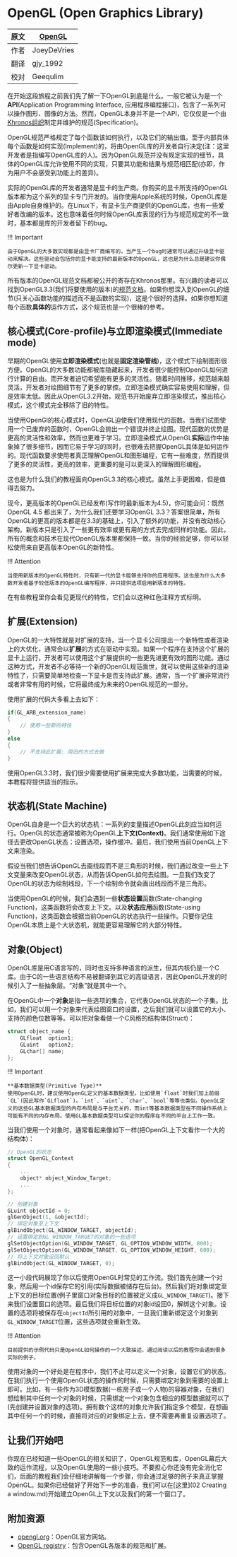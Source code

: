 # OpenGL (Open Graphics Library)

原文     | [OpenGL](http://learnopengl.com/#!Getting-started/OpenGL)
      ---|---
作者     | JoeyDeVries
翻译     | gjy_1992
校对     | Geequlim


在开始这段旅程之前我们先了解一下OpenGL到底是什么。一般它被认为是一个**API**(Application Programming Interface, 应用程序编程接口)，包含了一系列可以操作图形、图像的方法。然而，OpenGL本身并不是一个API，它仅仅是一个由[Khronos组织](http://www.khronos.org/)制定并维护的规范(Specification)。

OpenGL规范严格规定了每个函数该如何执行，以及它们的输出值。至于内部具体每个函数是如何实现(Implement)的，将由OpenGL库的开发者自行决定(注：这里开发者是指编写OpenGL库的人)。因为OpenGL规范并没有规定实现的细节，具体的OpenGL库允许使用不同的实现，只要其功能和结果与规范相匹配(亦即，作为用户不会感受到功能上的差异)。

实际的OpenGL库的开发者通常是显卡的生产商。你购买的显卡所支持的OpenGL版本都为这个系列的显卡专门开发的。当你使用Apple系统的时候，OpenGL库是由Apple自身维护的。在Linux下，有显卡生产商提供的OpenGL库，也有一些爱好者改编的版本。这也意味着任何时候OpenGL库表现的行为与规范规定的不一致时，基本都是库的开发者留下的bug。


!!! Important

	由于OpenGL的大多数实现都是由显卡厂商编写的，当产生一个bug时通常可以通过升级显卡驱动来解决。这些驱动会包括你的显卡能支持的最新版本的OpenGL，这也是为什么总是建议你偶尔更新一下显卡驱动。


所有版本的OpenGL规范文档都被公开的寄存在Khronos那里。有兴趣的读者可以找到OpenGL3.3(我们将要使用的版本)的[规范文档](https://www.opengl.org/registry/doc/glspec33.core.20100311.withchanges.pdf)。如果你想深入到OpenGL的细节(只关心函数功能的描述而不是函数的实现)，这是个很好的选择。如果你想知道每个函数**具体的**运作方式，这个规范也是一个很棒的参考。

## 核心模式(Core-profile)与立即渲染模式(Immediate mode)

早期的OpenGL使用**立即渲染模式**(也就是**固定渲染管线**)，这个模式下绘制图形很方便。OpenGL的大多数功能都被库隐藏起来，开发者很少能控制OpenGL如何进行计算的自由。而开发者迫切希望能有更多的灵活性。随着时间推移，规范越来越灵活，开发者对绘图细节有了更多的掌控。立即渲染模式确实容易使用和理解，但是效率太低。因此从OpenGL3.2开始，规范书开始废弃立即渲染模式，推出核心模式，这个模式完全移除了旧的特性。

当使用OpenGl的核心模式时，OpenGL迫使我们使用现代的函数。当我们试图使用一个已废弃的函数时，OpenGL会抛出一个错误并终止绘图。现代函数的优势是更高的灵活性和效率，然而也更难于学习。立即渲染模式从OpenGL**实际**运作中抽象掉了很多细节，因而它易于学习的同时，也很难去把握OpenGL具体是如何运作的。现代函数要求使用者真正理解OpenGL和图形编程，它有一些难度，然而提供了更多的灵活性，更高的效率，更重要的是可以更深入的理解图形编程。

这也是为什么我们的教程面向OpenGL3.3的核心模式。虽然上手更困难，但是值得去努力。

现今，更高版本的OpenGL已经发布(写作时最新版本为4.5)，你可能会问：既然OpenGL 4.5 都出来了，为什么我们还要学习OpenGL 3.3？答案很简单，所有OpenGL的更高的版本都是在3.3的基础上，引入了额外的功能，并没有改动核心架构。新版本只是引入了一些更有效率或更有用的方式去完成同样的功能。因此，所有的概念和技术在现代OpenGL版本里都保持一致。当你的经验足够，你可以轻松使用来自更高版本OpenGL的新特性。

!!! Attention

	当使用新版本的OpenGL特性时，只有新一代的显卡能够支持你的应用程序。这也是为什么大多数开发者基于较低版本的OpenGL编写程序，并只提供选项启用新版本的特性。

在有些教程里你会看见更现代的特性，它们会以这种红色注释方式标明。

## 扩展(Extension)

OpenGL的一大特性就是对扩展的支持，当一个显卡公司提出一个新特性或者渲染上的大优化，通常会以**扩展**的方式在驱动中实现。如果一个程序在支持这个扩展的显卡上运行，开发者可以使用这个扩展提供的一些更先进更有效的图形功能。通过这种方式，开发者不必等待一个新的OpenGL规范面世，就可以使用这些新的渲染特性了，只需要简单地检查一下显卡是否支持此扩展。通常，当一个扩展非常流行或者非常有用的时候，它将最终成为未来的OpenGL规范的一部分。

使用扩展的代码大多看上去如下：

```c++
if(GL_ARB_extension_name)
{
    // 使用一些新的特性
}
else
{
    // 不支持此扩展: 用旧的方式去做
}
```

使用OpenGL3.3时，我们很少需要使用扩展来完成大多数功能，当需要的时候，本教程将提供适当的指示。

## 状态机(State Machine)

OpenGL自身是一个巨大的状态机：一系列的变量描述OpenGL此刻应当如何运行。OpenGL的状态通常被称为OpenGL**上下文(Context)**。我们通常使用如下途径去更改OpenGL状态：设置选项，操作缓冲。最后，我们使用当前OpenGL上下文来渲染。

假设当我们想告诉OpenGL去画线段而不是三角形的时候，我们通过改变一些上下文变量来改变OpenGL状态，从而告诉OpenGL如何去绘图。一旦我们改变了OpenGL的状态为绘制线段，下一个绘制命令就会画出线段而不是三角形。

当使用OpenGL的时候，我们会遇到一些**状态设置**函数(State-changing Function)，这类函数将会改变上下文。以及**状态应用**函数(State-using Function)，这类函数会根据当前OpenGL的状态执行一些操作。只要你记住OpenGL本质上是个大状态机，就能更容易理解它的大部分特性。

## 对象(Object)

OpenGL库是用C语言写的，同时也支持多种语言的派生，但其内核仍是一个C库。由于C的一些语言结构不易被翻译到其它的高级语言，因此OpenGL开发的时候引入了一些抽象层。“对象”就是其中一个。

在OpenGL中一个**对象**是指一些选项的集合，它代表OpenGL状态的一个子集。比如，我们可以用一个对象来代表绘图窗口的设置，之后我们就可以设置它的大小、支持的颜色位数等等。可以把对象看做一个C风格的结构体(Struct)：

```c++
struct object_name {
    GLfloat  option1;
    GLuint   option2;
    GLchar[] name;
};
```

!!! Important
	
	**基本数据类型(Primitive Type)**
	使用OpenGL时，建议使用OpenGL定义的基本数据类型。比如使用`float`时我们加上前缀`GL`(因此写作`GLfloat`)。`int`、`uint`、`char`、`bool`等等也类似。OpenGL定义的这些GL基本数据类型的内存布局是与平台无关的，而int等基本数据类型在不同操作系统上可能有不同的内存布局。使用GL基本数据类型可以保证你的程序在不同的平台上工作一致。

当我们使用一个对象时，通常看起来像如下一样(把OpenGL上下文看作一个大的结构体)：

```c++
// OpenGL的状态
struct OpenGL_Context 
{
    ...
    object* object_Window_Target;
    ...  	
};
```

```c++
// 创建对象
GLuint objectId = 0;
glGenObject(1, &objectId);
// 绑定对象至上下文
glBindObject(GL_WINDOW_TARGET, objectId);
// 设置绑定到GL_WINDOW_TARGET的对象的一些选项
glSetObjectOption(GL_WINDOW_TARGET, GL_OPTION_WINDOW_WIDTH, 800);
glSetObjectOption(GL_WINDOW_TARGET, GL_OPTION_WINDOW_HEIGHT, 600);
// 将上下文对象设回默认
glBindObject(GL_WINDOW_TARGET, 0);
```

这一小段代码展现了你以后使用OpenGL时常见的工作流。我们首先创建一个对象，然后用一个id保存它的引用(实际数据被储存在后台)。然后我们将对象绑定至上下文的目标位置(例子里窗口对象目标的位置被定义成`GL_WINDOW_TARGET`)。接下来我们设置窗口的选项。最后我们将目标位置的对象id设回0，解绑这个对象。设置的选项将被保存在`objectId`所引用的对象中，一旦我们重新绑定这个对象到`GL_WINDOW_TARGET`位置，这些选项就会重新生效。


!!! Attention

	目前提供的示例代码只是OpenGL如何操作的一个大致描述，通过阅读以后的教程你会遇到很多实际的例子。

使用对象的一个好处是在程序中，我们不止可以定义一个对象，设置它们的状态。在我们执行一个使用OpenGL状态的操作的时候，只需要绑定对象到需要的设置上即可。比如，有一些作为3D模型数据(一栋房子或一个人物)的容器对象，在我们想绘制其中任何一个对象的时候，只需绑定一个对象包含相应的模型数据就可以了(先创建并设置对象的选项)。拥有数个这样的对象允许我们指定多个模型，在想画其中任何一个的时候，直接将对应的对象绑定上去，便不需要再重复设置选项了。

## 让我们开始吧

你现在已经知道一些OpenGL的相关知识了，OpenGL规范和库，OpenGL幕后大致的运作流程，以及OpenGL使用的一些小技巧。不要担心你还没有完全消化它们，后面的教程我们会仔细地讲解每一个步骤，你会通过足够的例子来真正掌握OpenGL。如果你已经做好了开始下一步的准备，我们可以在[这里](02 Creating a window.md)开始建立OpenGL上下文以及我们的第一个窗口了。

## 附加资源

- [opengl.org](https://www.opengl.org/)：OpenGL官方网站。
- [OpenGL registry](https://www.opengl.org/registry/)：包含OpenGL各版本的规范和扩展。
